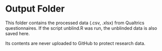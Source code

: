 # Output Folder

This folder contains the processed data (.csv, .xlsx) from Qualtrics questionnaires.
If the script unblind.R was run, the unblinded data is also saved here.

Its contents are never uploaded to GitHub to protect research data.
